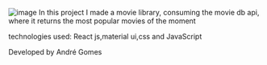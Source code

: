 ![image](https://user-images.githubusercontent.com/100249399/231925500-52f48473-b6bf-402d-84af-b4343d11e71d.png)
In this project I made a movie library, consuming the movie db api, where it returns the most popular movies of the moment

technologies used: React js,material ui,css and JavaScript

Developed by André Gomes

